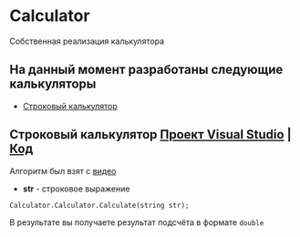 # Calculator
Собственная реализация калькулятора

## На данный момент разработаны следующие калькуляторы
* [Строковый калькулятор](https://github.com/Bocmen/Calculator/tree/master#%D1%81%D1%82%D1%80%D0%BE%D0%BA%D0%BE%D0%B2%D1%8B%D0%B9-%D0%BA%D0%B0%D0%BB%D1%8C%D0%BA%D1%83%D0%BB%D1%8F%D1%82%D0%BE%D1%80-code)

## Строковый калькулятор [Проект Visual Studio](https://github.com/Bocmen/Calculator/tree/master/Project%20Visual%20Studio/Calculation%20Line) | [Код](https://github.com/Bocmen/Calculator/blob/master/Project%20Visual%20Studio/Calculation%20Line/Calculator/Calculator.cs)
Алгоритм был взят с [видео](https://youtu.be/Vk-tGND2bfc) 
* <b>str</b> - строковое выражение

`Calculator.Calculator.Calculate(string str);`

В результате вы получаете результат подсчёта в формате `double`

